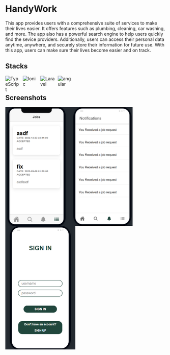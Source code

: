 # HandyWork
This app provides users with a comprehensive suite of services to make their lives easier. It offers features such as plumbing, cleaning, car washing, and more.
The app also has a powerful search engine to help users quickly find the sevice providers. Additionally, users can access their personal data anytime,
anywhere, and securely store their information for future use. With this app, users can make sure their lives become easier and on track.

## Stacks
<img align="left" alt="TypeScript" width="45px" style="padding-right:10px;" src="https://cdn.jsdelivr.net/gh/devicons/devicon/icons/typescript/typescript-plain.svg" />
<img align="left" alt="Ionic" width="45px" style="padding-right:10px;" src="https://cdn.jsdelivr.net/gh/devicons/devicon/icons/javascript/javascript-plain.svg" />
<img align="left" alt="Laravel" width="45px" style="padding-right:10px;" src="https://cdn.jsdelivr.net/gh/devicons/devicon/icons/laravel/laravel-plain-wordmark.svg" />
<img align="left" alt="angular" width="45px" style="padding-right:10px;" src="https://cdn.jsdelivr.net/gh/devicons/devicon/icons/angularjs/angularjs-plain-wordmark.svg" />
</br>

#

## Screenshots
<img align="left" width="400px" style="padding-right:10px;" src="imgs/notif-jobs.png">
<img align="left" width="220px" style="padding-right:10px;" src="imgs/signin.png">
